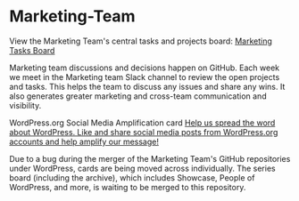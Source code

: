 # Marketing-Team

View the Marketing Team's central tasks and projects board:
[Marketing Tasks Board](https://github.com/orgs/WordPress/projects/21)

Marketing team discussions and decisions happen on GitHub. Each week we meet in the Marketing team Slack channel to review the open projects and tasks. This helps the team to discuss any issues and share any wins. It also generates greater marketing and cross-team communication and visibility. 

WordPress.org Social Media Amplification card
[Help us spread the word about WordPress. Like and share social media posts from WordPress.org accounts and help amplify our message!](https://github.com/WordPress/Marketing-Team/issues/7)

Due to a bug during the merger of the Marketing Team's GitHub repositories under WordPress, cards are being moved across individually. The series board (including the archive), which includes Showcase, People of WordPress, and more, is waiting to be merged to this repository.
